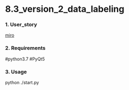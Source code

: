 # 8.3_version_2_data_labeling

### 1. User_story
[miro](https://miro.com/app/board/o9J_lhOgHME=/)

### 2. Requirements
#python3.7 
#PyQt5

### 3. Usage
python ./start.py
